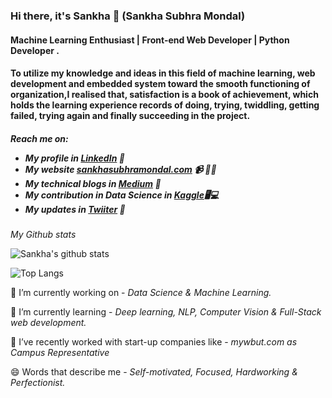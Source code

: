### Hi there, it's Sankha 👋 (Sankha Subhra Mondal)

<h4>Machine Learning Enthusiast | Front-end Web Developer | Python Developer .</h4>
<h4>To utilize my knowledge and ideas in this field of machine learning, web development and embedded system toward the smooth functioning of organization,I realised that, satisfaction is a book of achievement, which holds the learning experience records of doing, trying, twiddling, getting failed, trying again and finally succeeding in the project.</h4>


<h5>Reach me on:
  
- My profile in <a href="https://www.linkedin.com/in/sankha-subhra-mondal-540133168/">LinkedIn</a> 💼 
- My website <a href="https://sankhasubhramondal.com/">sankhasubhramondal.com</a> 📹 ✍🏾
- My technical blogs in <a href="https://medium.com/@sankhasubhramondal18">Medium</a> 🏓
- My contribution in Data Science in <a href="https://www.kaggle.com/sankha1998/discussion">Kaggle</a>🖥💻
- My updates in <a href="https://twitter.com/sankha_subhra18">Twiiter</a> 💬</h5>


*My Github stats*

![Sankha's github stats](https://github-readme-stats.vercel.app/api?username=Sankha1998&show_icons=true&theme=radical)


![Top Langs](https://github-readme-stats.vercel.app/api/top-langs/?username=Sankha1998&layout=compact&show_icons=true&theme=radical)


🔭 I’m currently working on - *Data Science & Machine Learning.*

🌱 I’m currently learning - *Deep learning, NLP, Computer Vision & Full-Stack web development.*

👯 I’ve recently worked with start-up companies like - *mywbut.com as Campus Representative*

😄 Words that describe me - *Self-motivated, Focused, Hardworking & Perfectionist.*
